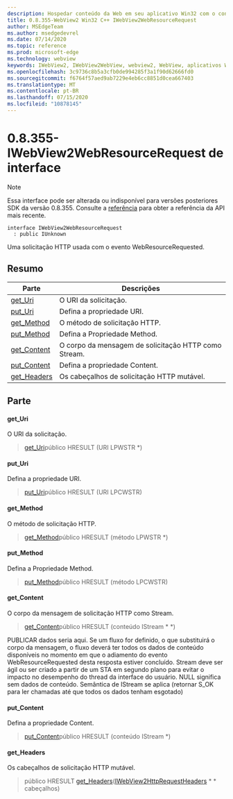 ```yaml
---
description: Hospedar conteúdo da Web em seu aplicativo Win32 com o controle WebView2 do Microsoft Edge
title: 0.8.355-WebView2 Win32 C++ IWebView2WebResourceRequest
author: MSEdgeTeam
ms.author: msedgedevrel
ms.date: 07/14/2020
ms.topic: reference
ms.prod: microsoft-edge
ms.technology: webview
keywords: IWebView2, IWebView2WebView, webview2, WebView, aplicativos Win32, Win32, Edge
ms.openlocfilehash: 3c9736c8b5a3cfb0de994285f3a1f90d62666fd0
ms.sourcegitcommit: f6764f57aed9ab7229e4eb6cc8851d0cea667403
ms.translationtype: MT
ms.contentlocale: pt-BR
ms.lasthandoff: 07/15/2020
ms.locfileid: "10878145"
---
```

# 0.8.355-IWebView2WebResourceRequest de interface 

> [!NOTE]
> Essa interface pode ser alterada ou indisponível para versões posteriores SDK da versão 0.8.355. Consulte a [referência](../../../webview2-api-reference.md) para obter a referência da API mais recente.

```
interface IWebView2WebResourceRequest
  : public IUnknown
```

Uma solicitação HTTP usada com o evento WebResourceRequested.

## Resumo

 Parte                        | Descrições
--------------------------------|---------------------------------------------
[get_Uri](#get_uri) | O URI da solicitação.
[put_Uri](#put_uri) | Defina a propriedade URI.
[get_Method](#get_method) | O método de solicitação HTTP.
[put_Method](#put_method) | Defina a Propriedade Method.
[get_Content](#get_content) | O corpo da mensagem de solicitação HTTP como Stream.
[put_Content](#put_content) | Defina a propriedade Content.
[get_Headers](#get_headers) | Os cabeçalhos de solicitação HTTP mutável.

## Parte

#### get_Uri 

O URI da solicitação.

> [get_Uri](#get_uri)público HRESULT (URI LPWSTR *)

#### put_Uri 

Defina a propriedade URI.

> [put_Uri](#put_uri)público HRESULT (URI LPCWSTR)

#### get_Method 

O método de solicitação HTTP.

> [get_Method](#get_method)público HRESULT (método LPWSTR *)

#### put_Method 

Defina a Propriedade Method.

> [put_Method](#put_method)público HRESULT (método LPCWSTR)

#### get_Content 

O corpo da mensagem de solicitação HTTP como Stream.

> [get_Content](#get_content)público HRESULT (conteúdo IStream * *)

PUBLICAR dados seria aqui. Se um fluxo for definido, o que substituirá o corpo da mensagem, o fluxo deverá ter todos os dados de conteúdo disponíveis no momento em que o adiamento do evento WebResourceRequested desta resposta estiver concluído. Stream deve ser ágil ou ser criado a partir de um STA em segundo plano para evitar o impacto no desempenho do thread da interface do usuário. NULL significa sem dados de conteúdo. Semântica de IStream se aplica (retornar S_OK para ler chamadas até que todos os dados tenham esgotado)

#### put_Content 

Defina a propriedade Content.

> [put_Content](#put_content)público HRESULT (conteúdo IStream *)

#### get_Headers 

Os cabeçalhos de solicitação HTTP mutável.

> público HRESULT [get_Headers](#get_headers)([IWebView2HttpRequestHeaders](IWebView2HttpRequestHeaders.md) * * cabeçalhos)


